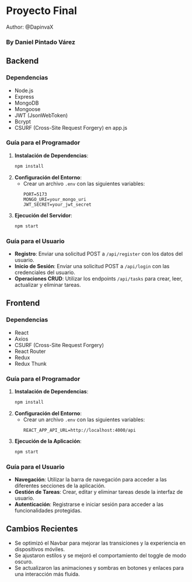 # Proyecto Final

Author: @DapinvaX
### By Daniel Pintado Várez

## Backend

### Dependencias
- Node.js
- Express
- MongoDB
- Mongoose
- JWT (JsonWebToken)
- Bcrypt
- CSURF (Cross-Site Request Forgery) en app.js

### Guía para el Programador
1. **Instalación de Dependencias**:
    ```bash
    npm install
    ```
2. **Configuración del Entorno**:
    - Crear un archivo `.env` con las siguientes variables:
        ```
        PORT=5173
        MONGO_URI=your_mongo_uri
        JWT_SECRET=your_jwt_secret
        ```
3. **Ejecución del Servidor**:
    ```bash
    npm start
    ```

### Guía para el Usuario
- **Registro**: Enviar una solicitud POST a `/api/register` con los datos del usuario.
- **Inicio de Sesión**: Enviar una solicitud POST a `/api/login` con las credenciales del usuario.
- **Operaciones CRUD**: Utilizar los endpoints `/api/tasks` para crear, leer, actualizar y eliminar tareas.

## Frontend

### Dependencias
- React
- Axios
- CSURF (Cross-Site Request Forgery)
- React Router
- Redux
- Redux Thunk

### Guía para el Programador
1. **Instalación de Dependencias**:
    ```bash
    npm install
    ```
2. **Configuración del Entorno**:
    - Crear un archivo `.env` con las siguientes variables:
        ```
        REACT_APP_API_URL=http://localhost:4000/api
        ```
3. **Ejecución de la Aplicación**:
    ```bash
    npm start
    ```

### Guía para el Usuario
- **Navegación**: Utilizar la barra de navegación para acceder a las diferentes secciones de la aplicación.
- **Gestión de Tareas**: Crear, editar y eliminar tareas desde la interfaz de usuario.
- **Autenticación**: Registrarse e iniciar sesión para acceder a las funcionalidades protegidas.

## Cambios Recientes
- Se optimizó el Navbar para mejorar las transiciones y la experiencia en dispositivos móviles.
- Se ajustaron estilos y se mejoró el comportamiento del toggle de modo oscuro.
- Se actualizaron las animaciones y sombras en botones y enlaces para una interacción más fluida.



